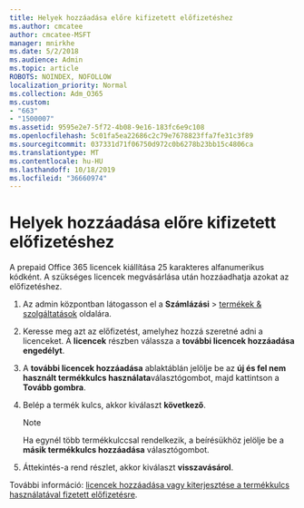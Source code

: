 ```yaml
---
title: Helyek hozzáadása előre kifizetett előfizetéshez
ms.author: cmcatee
author: cmcatee-MSFT
manager: mnirkhe
ms.date: 5/2/2018
ms.audience: Admin
ms.topic: article
ROBOTS: NOINDEX, NOFOLLOW
localization_priority: Normal
ms.collection: Adm_O365
ms.custom:
- "663"
- "1500007"
ms.assetid: 9595e2e7-5f72-4b08-9e16-183fc6e9c108
ms.openlocfilehash: 5c01fa5ea22686c2c79e7678823ffa7fe31c3f89
ms.sourcegitcommit: 037331d71f06750d972c0b6278b23bb15c4806ca
ms.translationtype: MT
ms.contentlocale: hu-HU
ms.lasthandoff: 10/18/2019
ms.locfileid: "36660974"
---
```

# <a name="add-seats-to-a-prepaid-subscription"></a>Helyek hozzáadása előre kifizetett előfizetéshez

A prepaid Office 365 licencek kiállítása 25 karakteres alfanumerikus kódként. A szükséges licencek megvásárlása után hozzáadhatja azokat az előfizetéshez. 

1. Az admin központban látogasson el a **Számlázási** > [termékek & szolgáltatások](https://go.microsoft.com/fwlink/p/?linkid=842054) oldalára.

2. Keresse meg azt az előfizetést, amelyhez hozzá szeretné adni a licenceket. A **licencek** részben válassza a **további licencek hozzáadása engedélyt**.

3. A **további licencek hozzáadása** ablaktáblán jelölje be az **új és fel nem használt termékkulcs használata**választógombot, majd kattintson a **Tovább gombra**.

4. Belép a termék kulcs, akkor kiválaszt **következő**.

    > [!NOTE]
    > Ha egynél több termékkulccsal rendelkezik, a beírésükhöz jelölje be a **másik termékkulcs hozzáadása** választógombot.

5. Áttekintés-a rend részlet, akkor kiválaszt **visszavásárol**.

További információ: [licencek hozzáadása vagy kiterjesztése a termékkulcs használatával fizetett előfizetésre](https://docs.microsoft.com/office365/admin/misc/add-licenses-using-product-key).